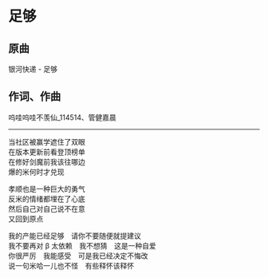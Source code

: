# 足够
## 原曲
银河快递 - 足够
## 作词、作曲
呜哇呜哇不羡仙_114514、管健嘉晨

---

当社区被赢学遮住了双眼\
在版本更新前看登顶榜单\
在修好剑魔前我该往哪边\
爆的米何时才兑现

孝顺也是一种巨大的勇气\
反米的情绪都埋在了心底\
然后自己对自己说不在意\
又回到原点

我的产能已经足够　请你不要随便就提建议\
我不要再对 β 太依赖　我不想猜　这是一种自爱\
你很严厉　我能感受　可是我已经决定不悔改\
说一句米哈一儿也不怪　有些释怀该释怀